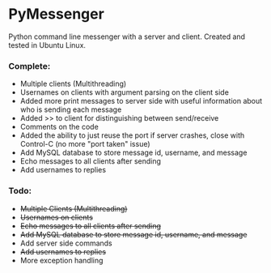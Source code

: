 # PyMessenger

Python command line messenger with a server and client. Created and tested in Ubuntu Linux.

### Complete:
- Multiple clients (Multithreading)
- Usernames on clients with argument parsing on the client side
- Added more print messages to server side with useful information about who is sending each message
- Added >> to client for distinguishing between send/receive
- Comments on the code
- Added the ability to just reuse the port if server crashes, close with Control-C (no more "port taken" issue)
- Add MySQL database to store message id, username, and message
- Echo messages to all clients after sending
- Add usernames to replies

### Todo:
- ~~Multiple Clients (Multithreading)~~
- ~~Usernames on clients~~
- ~~Echo messages to all clients after sending~~
- ~~Add MySQL database to store message id, username, and message~~
- Add server side commands
- ~~Add usernames to replies~~
- More exception handling

